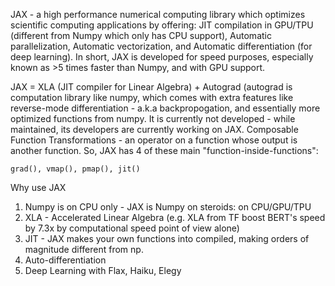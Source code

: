 JAX - a high performance numerical computing library which optimizes scientific computing applications by offering:
JIT compilation in GPU/TPU (different from Numpy which only has CPU support), Automatic parallelization, Automatic vectorization, and Automatic differentiation (for deep learning). In short, JAX is developed for speed purposes, especially known as >5 times faster than Numpy, and with GPU support.

JAX = XLA (JIT compiler for Linear Algebra) + Autograd (autograd is computation library like numpy, which comes with extra features like reverse-mode differentiation - a.k.a backpropogation, and essentially more optimized  functions from numpy. It is currently not developed - while maintained, its developers are currently working on JAX.
Composable Function Transformations - an operator on a function whose output is another function. So, JAX has 4 of these main "function-inside-functions": 
```
grad(), vmap(), pmap(), jit()
```
Why use JAX
1. Numpy is on CPU only - JAX is Numpy on steroids: on CPU/GPU/TPU
2. XLA - Accelerated Linear Algebra (e.g. XLA from TF boost BERT's speed by 7.3x by computational speed point of view alone)
3. JIT - JAX makes your own functions into compiled, making orders of magnitude different from np.
4. Auto-differentiation
5. Deep Learning with   Flax, Haiku, Elegy
